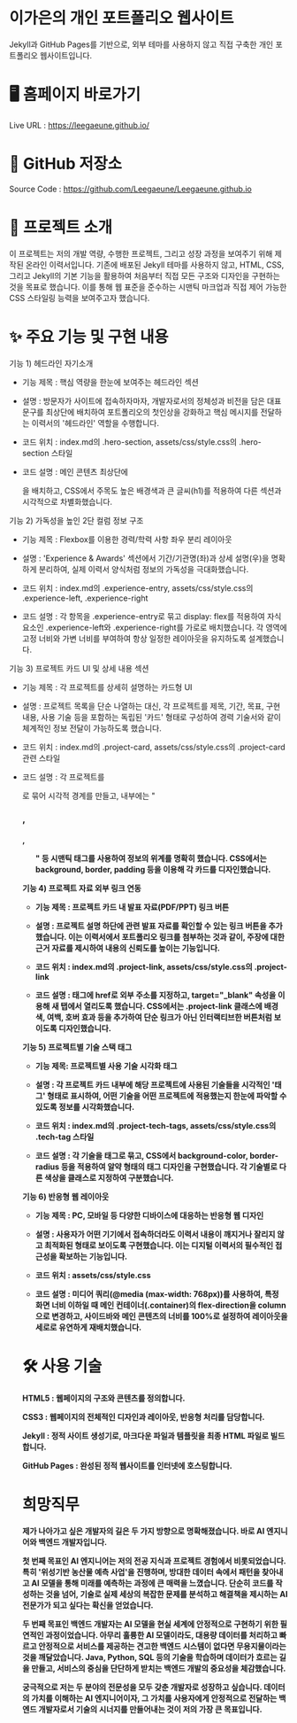 <h1>이가은의 개인 포트폴리오 웹사이트</h1>

Jekyll과 GitHub Pages를 기반으로, 외부 테마를 사용하지 않고 직접 구축한 개인 포트폴리오 웹사이트입니다.


<h1>🖥️ 홈페이지 바로가기</h1>

Live URL : https://leegaeune.github.io/



<h1>📂 GitHub 저장소</h1>

Source Code : https://github.com/Leegaeune/Leegaeune.github.io

<h1>📌 프로젝트 소개</h1>

이 프로젝트는 저의 개발 역량, 수행한 프로젝트, 그리고 성장 과정을 보여주기 위해 제작된 온라인 이력서입니다. 기존에 배포된 Jekyll 테마를 사용하지 않고, HTML, CSS, 그리고 Jekyll의 기본 기능을 활용하여 처음부터 직접 모든 구조와 디자인을 구현하는 것을 목표로 했습니다.
이를 통해 웹 표준을 준수하는 시맨틱 마크업과 직접 제어 가능한 CSS 스타일링 능력을 보여주고자 했습니다.


<h1>✨ 주요 기능 및 구현 내용</h1>

기능 1) 헤드라인 자기소개

   - 기능 제목 : 핵심 역량을 한눈에 보여주는 헤드라인 섹션

   - 설명 : 방문자가 사이트에 접속하자마자, 개발자로서의 정체성과 비전을 담은 대표 문구를 최상단에 배치하여 포트폴리오의 첫인상을 강화하고 핵심 메시지를 전달하는 이력서의 '헤드라인' 역할을 수행합니다.

   - 코드 위치 : index.md의 .hero-section, assets/css/style.css의 .hero-section 스타일

   - 코드 설명 : 메인 콘텐츠 최상단에 <section class="hero-section">을 배치하고, CSS에서 주목도 높은 배경색과 큰 글씨(h1)를 적용하여 다른 섹션과 시각적으로 차별화했습니다.

기능 2) 가독성을 높인 2단 컬럼 정보 구조

   - 기능 제목 : Flexbox를 이용한 경력/학력 사항 좌우 분리 레이아웃

   - 설명 : 'Experience & Awards' 섹션에서 기간/기관명(좌)과 상세 설명(우)을 명확하게 분리하여, 실제 이력서 양식처럼 정보의 가독성을 극대화했습니다.

   - 코드 위치 : index.md의 .experience-entry, assets/css/style.css의 .experience-left, .experience-right

   - 코드 설명 : 각 항목을 .experience-entry로 묶고 display: flex를 적용하여 자식 요소인 .experience-left와 .experience-right를 가로로 배치했습니다. 각 영역에 고정 너비와 가변 너비를 부여하여 항상 일정한 레이아웃을 유지하도록 설계했습니다.

기능 3) 프로젝트 카드 UI 및 상세 내용 섹션

   - 기능 제목 : 각 프로젝트를 상세히 설명하는 카드형 UI

   - 설명 : 프로젝트 목록을 단순 나열하는 대신, 각 프로젝트를 제목, 기간, 목표, 구현 내용, 사용 기술 등을 포함하는 독립된 '카드' 형태로 구성하여 경력 기술서와 같이 체계적인 정보 전달이 가능하도록 했습니다.

   - 코드 위치 : index.md의 .project-card, assets/css/style.css의 .project-card 관련 스타일

   - 코드 설명 : 각 프로젝트를 <div class="project-card">로 묶어 시각적 경계를 만들고, 내부에는 "<h3>, <h4>, <ul>" 등 시맨틱 태그를 사용하여 정보의 위계를 명확히 했습니다. CSS에서는 background, border, padding 등을 이용해 각 카드를 디자인했습니다.

기능 4) 프로젝트 자료 외부 링크 연동

   - 기능 제목 : 프로젝트 카드 내 발표 자료(PDF/PPT) 링크 버튼

   - 설명 : 프로젝트 설명 하단에 관련 발표 자료를 확인할 수 있는 링크 버튼을 추가했습니다. 이는 이력서에서 포트폴리오 링크를 첨부하는 것과 같이, 주장에 대한 근거 자료를 제시하여 내용의 신뢰도를 높이는 기능입니다.

   - 코드 위치 : index.md의 .project-link, assets/css/style.css의 .project-link

   - 코드 설명 : <a> 태그에 href로 외부 주소를 지정하고, target="_blank" 속성을 이용해 새 탭에서 열리도록 했습니다. CSS에서는 .project-link 클래스에 배경색, 여백, 호버 효과 등을 추가하여 단순 링크가 아닌 인터랙티브한 버튼처럼 보이도록 디자인했습니다.

기능 5) 프로젝트별 기술 스택 태그

   - 기능 제목: 프로젝트별 사용 기술 시각화 태그

   - 설명 : 각 프로젝트 카드 내부에 해당 프로젝트에 사용된 기술들을 시각적인 '태그' 형태로 표시하여, 어떤 기술을 어떤 프로젝트에 적용했는지 한눈에 파악할 수 있도록 정보를 시각화했습니다.

   - 코드 위치 : index.md의 .project-tech-tags, assets/css/style.css의 .tech-tag 스타일

   - 코드 설명 : 각 기술을 <span> 태그로 묶고, CSS에서 background-color, border-radius 등을 적용하여 알약 형태의 태그 디자인을 구현했습니다. 각 기술별로 다른 색상을 클래스로 지정하여 구분했습니다.

기능 6) 반응형 웹 레이아웃

   - 기능 제목 : PC, 모바일 등 다양한 디바이스에 대응하는 반응형 웹 디자인

   - 설명 : 사용자가 어떤 기기에서 접속하더라도 이력서 내용이 깨지거나 잘리지 않고 최적화된 형태로 보이도록 구현했습니다. 이는 디지털 이력서의 필수적인 접근성을 확보하는 기능입니다.

   - 코드 위치 : assets/css/style.css

   - 코드 설명 : 미디어 쿼리(@media (max-width: 768px))를 사용하여, 특정 화면 너비 이하일 때 메인 컨테이너(.container)의 flex-direction을 column으로 변경하고, 사이드바와 메인 콘텐츠의 너비를 100%로 설정하여 레이아웃을 세로로 유연하게 재배치했습니다.





<h1>🛠️ 사용 기술</h1>

HTML5 : 웹페이지의 구조와 콘텐츠를 정의합니다.

CSS3 : 웹페이지의 전체적인 디자인과 레이아웃, 반응형 처리를 담당합니다.

Jekyll : 정적 사이트 생성기로, 마크다운 파일과 템플릿을 최종 HTML 파일로 빌드합니다.

GitHub Pages : 완성된 정적 웹사이트를 인터넷에 호스팅합니다.







<h1>희망직무</h1>

제가 나아가고 싶은 개발자의 길은 두 가지 방향으로 명확해졌습니다. 바로 AI 엔지니어와 백엔드 개발자입니다.

첫 번째 목표인 AI 엔지니어는 저의 전공 지식과 프로젝트 경험에서 비롯되었습니다. 특히 '위성기반 농산물 예측 사업'을 진행하며, 방대한 데이터 속에서 패턴을 찾아내고 AI 모델을 통해 미래를 예측하는 과정에 큰 매력을 느꼈습니다. 단순히 코드를 작성하는 것을 넘어, 기술로 실제 세상의 복잡한 문제를 분석하고 해결책을 제시하는 AI 전문가가 되고 싶다는 확신을 얻었습니다.

두 번째 목표인 백엔드 개발자는 AI 모델을 현실 세계에 안정적으로 구현하기 위한 필연적인 과정이었습니다. 아무리 훌륭한 AI 모델이라도, 대용량 데이터를 처리하고 빠르고 안정적으로 서비스를 제공하는 견고한 백엔드 시스템이 없다면 무용지물이라는 것을 깨달았습니다. Java, Python, SQL 등의 기술을 학습하며 데이터가 흐르는 길을 만들고, 서비스의 중심을 단단하게 받치는 백엔드 개발의 중요성을 체감했습니다.

궁극적으로 저는 두 분야의 전문성을 모두 갖춘 개발자로 성장하고 싶습니다. 데이터의 가치를 이해하는 AI 엔지니어이자, 그 가치를 사용자에게 안정적으로 전달하는 백엔드 개발자로서 기술의 시너지를 만들어내는 것이 저의 가장 큰 목표입니다.
